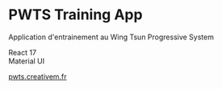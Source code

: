 # PWTS Training App

Application d'entrainement au Wing Tsun Progressive System

React 17  
Material UI  

[pwts.creativem.fr](https://pwts.creativem.fr) 

